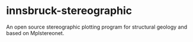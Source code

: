 # innsbruck-stereographic
An open source stereographic plotting program for structural geology and based on Mplstereonet.
